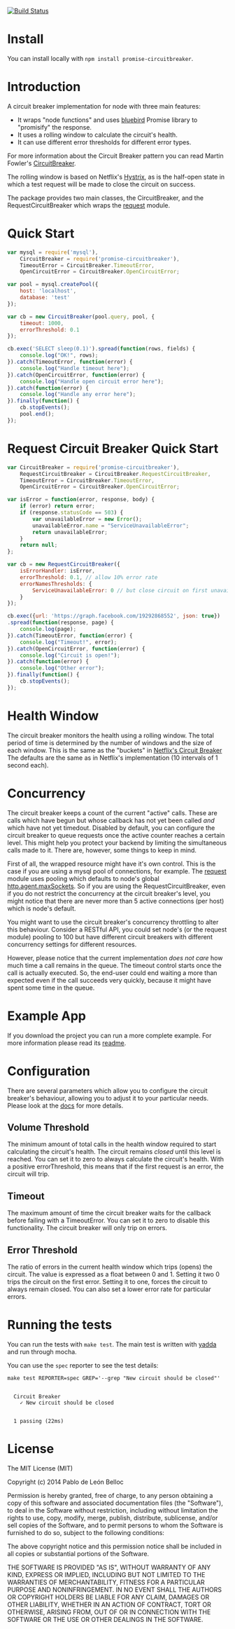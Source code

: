 [![Build Status](https://travis-ci.org/pablolb/promise-circuitbreaker.svg?branch=master)](https://travis-ci.org/pablolb/promise-circuitbreaker)
# Install
You can install locally with `npm install promise-circuitbreaker`.

# Introduction
A circuit breaker implementation for node with three main features:

* It wraps "node functions" and uses [bluebird](https://www.npmjs.org/package/bluebird)
Promise library to "promisify" the response.
* It uses a rolling window to calculate the circuit's health.
* It can use different error thresholds for different error types.

For more information about the Circuit Breaker pattern you can read 
Martin Fowler's [CircuitBreaker](http://martinfowler.com/bliki/CircuitBreaker.html).

The rolling window is based on Netflix's [Hystrix](https://github.com/Netflix/Hystrix/),
as is the half-open state in which a test request will be made to close the circuit on success.

The package provides two main classes, the CircuitBreaker, and the RequestCircuitBreaker
which wraps the [request](https://www.npmjs.org/package/request) module.

# Quick Start

```javascript
var mysql = require('mysql'),
    CircuitBreaker = require('promise-circuitbreaker'),
    TimeoutError = CircuitBreaker.TimeoutError,
    OpenCircuitError = CircuitBreaker.OpenCircuitError;

var pool = mysql.createPool({
    host: 'localhost',
    database: 'test'
});

var cb = new CircuitBreaker(pool.query, pool, {
    timeout: 1000,
    errorThreshold: 0.1
});

cb.exec('SELECT sleep(0.1)').spread(function(rows, fields) {
    console.log("OK!", rows);
}).catch(TimeoutError, function(error) {
    console.log("Handle timeout here");
}).catch(OpenCircuitError, function(error) {
    console.log("Handle open circuit error here");
}).catch(function(error) {
    console.log("Handle any error here");
}).finally(function() {
    cb.stopEvents();
    pool.end();
});

```
# Request Circuit Breaker Quick Start
```javascript
var CircuitBreaker = require('promise-circuitbreaker'),
    RequestCircuitBreaker = CircuitBreaker.RequestCircuitBreaker,
    TimeoutError = CircuitBreaker.TimeoutError,
    OpenCircuitError = CircuitBreaker.OpenCircuitError;

var isError = function(error, response, body) {
    if (error) return error;
    if (response.statusCode == 503) {
        var unavailableError = new Error();
        unavailableError.name = "ServiceUnavailableError";
        return unavailableError;
    }
    return null;
};

var cb = new RequestCircuitBreaker({
    isErrorHandler: isError,
    errorThreshold: 0.1, // allow 10% error rate
    errorNamesThresholds: {
        ServiceUnavailableError: 0 // but close circuit on first unavailable error
    }
});

cb.exec({url: 'https://graph.facebook.com/19292868552', json: true})
.spread(function(response, page) {
    console.log(page);
}).catch(TimeoutError, function(error) {
    console.log("Timeout!", error);
}).catch(OpenCircuitError, function(error) {
    console.log("Circuit is open!");
}).catch(function(error) {
    console.log("Other error");
}).finally(function() {
    cb.stopEvents();
});
```

# Health Window
The circuit breaker monitors the health using a rolling window.  The
total period of time is determined by the number of windows and the
size of each window.  This is the same as the "buckets" in
[Netflix's Circuit Breaker](https://github.com/Netflix/Hystrix/wiki/How-it-Works#CircuitBreaker)
The defaults are the same as in Netflix's implementation (10 intervals of 1 second each).

# Concurrency
The circuit breaker keeps a count of the current "active" calls.
These are calls which have begun but whose callback has not yet been called
*and* which have not yet timedout.
Disabled by default, you can configure the circuit breaker to queue requests once
the active counter reaches a certain level.
This might help you protect your backend by limiting the simultaneous calls made
to it.  There are, however, some things to keep in mind.

First of all, the wrapped resource might have it's own control. This is the case if you are using a
mysql pool of connections, for example. The [request](https://github.com/mikeal/request) module uses
pooling which defaults to node's global [http.agent.maxSockets](http://nodejs.org/api/http.html#http_agent_maxsockets).
So if you are using the RequestCircuitBreaker, even if you do not restrict the concurrency
at the circuit breaker's level, you might notice that there are never more than 5 active connections (per host)
which is node's default.

You might want to use the circuit breaker's concurrency throttling to alter this behaviour. Consider a RESTful API,
you could set node's (or the request module) pooling to 100 but have different circuit breakers
with different concurrency settings for different resources.

However, please notice that the current implementation *does not care* how much time a call remains
in the queue. The timeout control starts once the call is actually executed.  So, the end-user could end waiting
a more than expected even if the call succeeds very quickly, because it might have spent some time
in the queue.

# Example App
If you download the project you can run a more complete example.
For more information please read its
[readme](https://github.com/pablolb/promise-circuitbreaker/tree/master/example/app/).

# Configuration
There are several parameters which allow you to configure the circuit breaker's
behaviour, allowing you to adjust it to your particular needs.
Please look at the [docs](http://pablolb.github.io/promise-circuitbreaker/CircuitBreaker.html)
for more details.

## Volume Threshold
The minimum amount of total calls in the health window required to start
calculating the circuit's health. The circuit remains *closed* until this level is reached.
You can set it to zero to always calculate the circuit's health. With a positive errorThreshold,
this means that if the first request is an error, the circuit will trip.

## Timeout
The maximum amount of time the circuit breaker waits for the callback before failing
with a TimeoutError. You can set it to zero to disable this functionality. The circuit breaker
will only trip on errors.

## Error Threshold
The ratio of errors in the current health window which trips (opens) the circuit.
The value is expressed as a float between 0 and 1. Setting it two 0 trips the circuit
on the first error. Setting it to one, forces the circuit to always remain closed.
You can also set a lower error rate for particular errors.

# Running the tests
You can run the tests with `make test`.  The main test is written with
[yadda](https://github.com/acuminous/yadda) and run through mocha.

You can use the `spec` reporter to see the test details:

```
make test REPORTER=spec GREP='--grep "New circuit should be closed"'


  Circuit Breaker
    ✓ New circuit should be closed


  1 passing (22ms)
```

# License
The MIT License (MIT)

Copyright (c) 2014 Pablo de León Belloc

Permission is hereby granted, free of charge, to any person obtaining a copy
of this software and associated documentation files (the "Software"), to deal
in the Software without restriction, including without limitation the rights
to use, copy, modify, merge, publish, distribute, sublicense, and/or sell
copies of the Software, and to permit persons to whom the Software is
furnished to do so, subject to the following conditions:

The above copyright notice and this permission notice shall be included in
all copies or substantial portions of the Software.

THE SOFTWARE IS PROVIDED "AS IS", WITHOUT WARRANTY OF ANY KIND, EXPRESS OR
IMPLIED, INCLUDING BUT NOT LIMITED TO THE WARRANTIES OF MERCHANTABILITY,
FITNESS FOR A PARTICULAR PURPOSE AND NONINFRINGEMENT. IN NO EVENT SHALL THE
AUTHORS OR COPYRIGHT HOLDERS BE LIABLE FOR ANY CLAIM, DAMAGES OR OTHER
LIABILITY, WHETHER IN AN ACTION OF CONTRACT, TORT OR OTHERWISE, ARISING FROM,
OUT OF OR IN CONNECTION WITH THE SOFTWARE OR THE USE OR OTHER DEALINGS IN
THE SOFTWARE.
